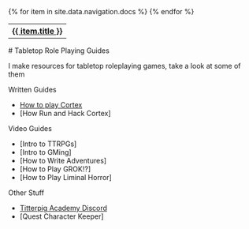 <table> 
<tr>
    {% for item in site.data.navigation.docs %}
      <th><a href="{{ item.url }}">{{ item.title }}</a></th>
   {% endfor %}
</tr>
</table>
# Tabletop Role Playing Guides

I make resources for tabletop roleplaying games, take a look at some of them

Written Guides
- [How to play Cortex](./ttrpgstuff/howtoplaycortex)
- [How Run and Hack Cortex]

Video Guides
- [Intro to TTRPGs]
- [Intro to GMing]
- [How to Write Adventures]
- [How to Play GROK!?]
- [How to Play Liminal Horror]

Other Stuff
- [Titterpig Academy Discord](https://bit.ly/titterpig)
- [Quest Character Keeper]
  
